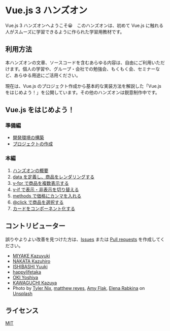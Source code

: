# Vue.js 3 ハンズオン

Vue.js 3 ハンズオンへようこそ😀　このハンズオンは、初めて Vue.js に触れる人がスムーズに学習できるように作られた学習用教材です。

## 利用方法
本ハンズオンの文章、ソースコードを含むあらゆる内容は、自由にご利用いただけます。個人の学習や、グループ・会社での勉強会、もくもく会、セミナーなど、あらゆる用途にご活用ください。

現在は、Vue.js のプロジェクト作成から基本的な実装方法を解説した「Vue.js をはじめよう！」を公開しています。その他のハンズオンは鋭意制作中です。

## Vue.js をはじめよう！

### 準備編

- [開発環境の構築](./setup.md '開発環境の構築')
- [プロジェクトの作成](./create.md 'プロジェクトの作成')

### 本編

1. [ハンズオンの概要](./overview.md 'ハンズオンの概要')
1. [data を定義し、商品をレンダリングする](./rendering.md 'data を定義し、商品をレンダリングする')
1. [v-for で商品を複数表示する](./v-for.md 'v-for で商品を複数表示する')
1. [v-if で表示・非表示を切り替える](./v-if.md 'v-if で表示・非表示を切り替える')
1. [methods で価格にカンマを入れる](./methods.md 'methods で価格にカンマを入れる')
1. [@click で商品を選択する](./event.md '@click で商品を選択する')
1. [カードをコンポーネント化する](./component.md 'カードをコンポーネント化する')

## コントリビューター
誤りやよりよい改善を見つけた方は、[Issues](https://github.com/vuejs-jp/handson-vue3-examples/issues) または [Pull requests](https://github.com/vuejs-jp/handson-vue3-examples/pulls) を作成してください。

- [MIYAKE Kazuyuki](https://github.com/k-miyake)
- [NAKATA Kazuhiro](https://github.com/nalpan)
- [ISHIBASHI Yuuki](https://github.com/YuukiIshibashi)
- [happylifetaka](https://github.com/happylifetaka)
- [OKI Yoshiya](https://github.com/448jp)
- [KAWAGUCHI Kazuya](https://github.com/kazupon)
- Photo by <a href="https://unsplash.com/@jtylernix?utm_source=unsplash&utm_medium=referral&utm_content=creditCopyText">Tyler Nix</a>, <a href="https://unsplash.com/@visionary_imaging?utm_source=unsplash&utm_medium=referral&utm_content=creditCopyText">matthew reyes</a>, <a href="https://unsplash.com/@amysaysamy?utm_source=unsplash&utm_medium=referral&utm_content=creditCopyText">Amy Flak</a>, <a href="https://unsplash.com/@rabkina?utm_source=unsplash&utm_medium=referral&utm_content=creditCopyText">Elena Rabkina</a> on <a href="https://unsplash.com/?utm_source=unsplash&utm_medium=referral&utm_content=creditCopyText">Unsplash</a>

## ライセンス
[MIT](https://opensource.org/licenses/MIT)